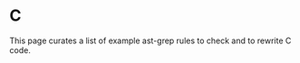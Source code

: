 # C

This page curates a list of example ast-grep rules to check and to rewrite C code.

<!--@include: ./rewrite-method-to-function-call.md-->